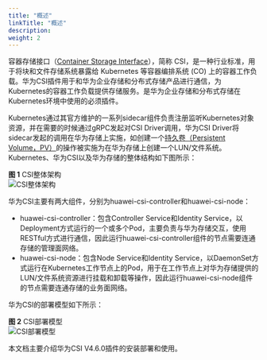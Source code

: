 ```yaml
---
title: "概述"
linkTitle: "概述"
description: 
weight: 2
---
```


容器存储接口（[Container Storage Interface](https://github.com/container-storage-interface/spec/blob/master/spec.md#container-storage-interface)），简称 CSI，是一种行业标准，用于将块和文件存储系统暴露给 Kubernetes 等容器编排系统 \(CO\) 上的容器工作负载。华为CSI插件用于和华为企业存储和分布式存储产品进行通信，为Kubernetes的容器工作负载提供存储服务。是华为企业存储和分布式存储在Kubernetes环境中使用的必须插件。

Kubernetes通过其官方维护的一系列sidecar组件负责注册监听Kubernetes对象资源，并在需要的时候通过gRPC发起对CSI Driver调用，华为CSI Driver将sidecar发起的调用在华为存储上实施，如创建一个[持久卷（Persistent Volume，PV）](https://kubernetes.io/docs/concepts/storage/persistent-volumes/)的操作被实施为在华为存储上创建一个LUN/文件系统。Kubernetes、华为CSI以及华为存储的整体结构如下图所示：

**图 1**  CSI整体架构<a name="fig15167123218203"></a>  
![](/css-docs/figures/CSI整体架构.png "CSI整体架构")

华为CSI主要有两大组件，分别为huawei-csi-controller和huawei-csi-node：

-   huawei-csi-controller：包含Controller Service和Identity Service，以Deployment方式运行的一个或多个Pod，主要负责与华为存储交互，使用RESTful方式进行通信，因此运行huawei-csi-controller组件的节点需要连通存储的管理面网络。
-   huawei-csi-node：包含Node Service和Identity Service，以DaemonSet方式运行在Kubernetes工作节点上的Pod，用于在工作节点上对华为存储提供的LUN/文件系统资源进行挂载和卸载等操作，因此运行huawei-csi-node组件的节点需要连通存储的业务面网络。

华为CSI的部署模型如下所示：

**图 2**  CSI部署模型<a name="fig64461013274"></a>  
![](/css-docs/figures/CSI部署模型.png "CSI部署模型")

本文档主要介绍华为CSI V4.6.0插件的安装部署和使用。

